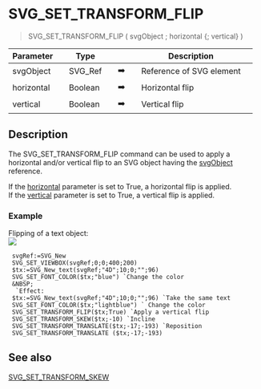 <!-- SVG_SET_TRANSFORM_FLIP ( svgObject ; vertical ; horizontal )
 -> svgObject (Text)
 -> vertical (Boolean)
 -> horizontal (Boolean)-->
# SVG_SET_TRANSFORM_FLIP

> SVG_SET_TRANSFORM_FLIP ( svgObject ; horizontal {; vertical} )

| Parameter |     | Type |     |     |     | Description |     |
| --- | --- | --- | --- | --- | --- | --- | --- |
| svgObject |     | SVG_Ref |     | ➡️ |     | Reference of SVG element |     |
| horizontal |     | Boolean |     | ➡️ |     | Horizontal flip |     |
| vertical |     | Boolean |     | ➡️ |     | Vertical flip |     |

## Description

The SVG_SET_TRANSFORM_FLIP command can be used to apply a horizontal and/or vertical flip to an SVG object having the [svgObject](# "Reference of SVG element") reference.

If the [horizontal](# "Horizontal flip") parameter is set to True, a horizontal flip is applied.  
If the [vertical](# "Vertical flip") parameter is set to True, a vertical flip is applied.

### Example  

Flipping of a text object:  
![](https://doc.4d.com/4Dv19/picture/194228/pict194228.en.png)

```4d
 svgRef:=SVG_New
 SVG_SET_VIEWBOX(svgRef;0;0;400;200)
 $tx:=SVG_New_text(svgRef;"4D";10;0;"";96)
 SVG_SET_FONT_COLOR($tx;"blue") `Change the color
 &NBSP;
  `Effect:
 $tx:=SVG_New_text(svgRef;"4D";10;0;"";96) `Take the same text
 SVG_SET_FONT_COLOR($tx;"lightblue") ` Change the color
 SVG_SET_TRANSFORM_FLIP($tx;True) `Apply a vertical flip
 SVG_SET_TRANSFORM_SKEW($tx;-10) `Incline
 SVG_SET_TRANSFORM_TRANSLATE($tx;-17;-193) `Reposition
 SVG_SET_TRANSFORM_TRANSLATE ($tx;-17;-193) 
```

## See also

[SVG_SET_TRANSFORM_SKEW](SVG_SET_TRANSFORM_SKEW.md)
